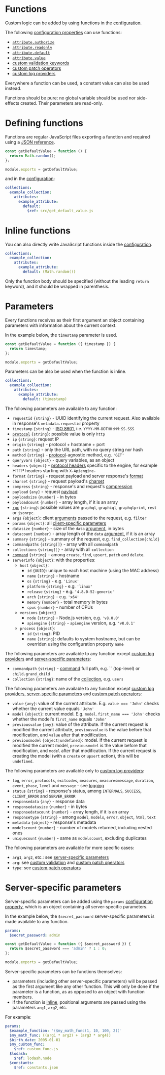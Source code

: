 # Functions

Custom logic can be added by using functions in the
[configuration](server/usage/configuration.md).

The following [configuration properties](server/usage/configuration.md#properties)
can use functions:
  - [`attribute.authorize`](server/configuration/authorization.md)
  - [`attribute.readonly`](server/configuration/authorization.md#readonly-attributes)
  - [`attribute.default`](server/usage/default.md)
  - [`attribute.value`](server/configuration/transformation.md)
  - [custom validation keywords](server/configuration/validation.md#custom-validation)
  - [custom patch operators](server/configuration/patch.md#custom-operators)
  - [custom log providers](server/configuration/logging.md#custom-log-provider)

Everywhere a function can be used, a constant value can also be used instead.

Functions should be pure: no global variable should be used nor side-effects
created. Their parameters are read-only.

# Defining functions

Functions are regular JavaScript files exporting a function and required using a
[JSON reference](json-references.md).

<!-- eslint-disable strict, filenames/match-exported -->
```js
const getDefaultValue = function () {
  return Math.random();
};

module.exports = getDefaultValue;
```

and in the [configuration](server/usage/configuration.md):

```yml
collections:
  example_collection:
    attributes:
      example_attribute:
        default:
          $ref: src/get_default_value.js
```

# Inline functions

You can also directly write JavaScript functions inside the
[configuration](server/usage/configuration.md).

```yml
collections:
  example_collection:
    attributes:
      example_attribute:
        default: (Math.random())
```

Only the function body should be specified (without the leading `return`
keyword), and it should be wrapped in parenthesis.

# Parameters

Every functions receives as their first argument an object containing
parameters with information about the current context.

In the example below, the `timestamp` parameter is used.

<!-- eslint-disable strict, filenames/match-exported -->
```js
const getDefaultValue = function ({ timestamp }) {
  return timestamp;
};

module.exports = getDefaultValue;
```

Parameters can be also be used when the function is inline.

```yml
collections:
  example_collection:
    attributes:
      example_attribute:
        default: (timestamp)
```

The following parameters are available to any function:
  - `requestid` `{string}` - UUID identifying the current request.
    Also available in response's `metadata.requestid` property
  - `timestamp` `{string}` - [ISO 8601](http://en.wikipedia.org/wiki/ISO_8601),
    i.e. `YYYY-MM-DDTHH:MM:SS.SSS`
  - [`protocol`](server/protocols/protocols.md) `{string}`: possible value is only `http`
  - `ip` `{string}`: request IP
  - `origin` `{string}` - protocol + hostname + port
  - `path` `{string}` - only the URL path, with no query string nor hash
  - `method` `{string}` - [protocol](server/protocols/protocols.md#request)-agnostic
    method, e.g. `'GET'`
  - `queryvars` `{object}` - query variables, as an object
  - `headers` `{object}` - [protocol headers](server/protocols/protocols.md#request)
    specific to the engine, for example HTTP headers starting with
    `X-Apiengine-`
  - `format` `{string}` - request payload and server response's
    [format](../client/arguments/formats.md)
  - `charset` `{string}` - request payload's
    [charset](../client/arguments/formats.md#charsets)
  - `compress` `{string}` - response's and request's
    [compression](client/arguments/compression.md)
  - `payload` `{any}` - request [payload](server/protocols/protocols.md#request)
  - `payloadsize` `{number}` - in bytes
  - `payloadcount` `{number}` - array length, if it is an array
  - [`rpc`](client/syntax/rpc.md) `{string}`: possible values are `graphql`,
    `graphiql`, `graphqlprint`, `rest` or `jsonrpc`.
  - `args` `{object}`: client [arguments](client/syntax/rpc.md#rpc) passed to the
    request, e.g. `filter`
  - `params` `{object}`: all
    [client-specific parameters](../client/arguments/params.md)
  - `datasize` `{number}` - size of the `data` [argument](client/syntax/rpc.md#rpc),
    in bytes
  - `datacount` `{number}` - array length of the `data`
    [argument](client/syntax/rpc.md#rpc), if it is an array
  - `summary` `{string}` - summary of the request, e.g. `find_collection{child}`
  - `commandpaths` `{string[]}` - array with all `commandpath`
  - `collections` `{string[]}` - array with all `collection`
  - [`command`](dev/terminology.md#command) `{string}` - among `create`, `find`,
    `upsert`, `patch` and `delete`.
  - `serverinfo` `{object}`: with the properties:
    - `host` `{object}`:
       - `id` `{UUID}`: unique to each host machine (using the MAC address)
       - `name` `{string}` - hostname
       - `os` `{string}` - e.g. `'Linux'`
       - `platform` `{string}` - e.g. `'linux'`
       - `release` `{string}` - e.g. `'4.8.0-52-generic'`
       - `arch` `{string}` - e.g. `'x64'`
       - `memory` `{number}` - total memory in bytes
       - `cpus` `{number}` - number of CPUs
    - `versions` `{object}`
       - `node` `{string}` - Node.js version, e.g. `'v8.0.0'`
       - `apiengine` `{string}` - `apiengine` version, e.g. `'v0.0.1'`
    - `process` `{object}`:
       - `id` `{string}`: PID
       - `name` `{string}`: defaults to system hostname, but can be overriden
         using the configuration property `name`

The following parameters are available to any function except
[custom log providers](server/configuration/logging.md#custom-log-provider) and
[server-specific parameters](#server-specific-parameters):
  - `commandpath` `{string}` - [command](dev/terminology.md#command) full path,
    e.g. `` (top-level) or `child.grand_child`
  - `collection` `{string}`: name of the [collection](server/configuration/collections.md),
    e.g. `users`

The following parameters are available to any function except
[custom log providers](server/configuration/logging.md#custom-log-provider),
[server-specific parameters](#server-specific-parameters) and
[custom patch operators](server/configuration/patch.md#custom-operators):
  - `value` `{any}`: value of the current attribute.
    E.g. `value === 'John'` checks whether the current value equals `'John'`
  - `model` `{object}`: current model.
    E.g. `model.first_name === 'John'` checks whether the model's `first_name`
    equals `'John'`
  - `previousvalue` `{any}`: value of the attribute.
    If the current request is modified the current attribute, `previousvalue`
    is the value before that modification, and `value` after that modification.
  - `previousmodel` `{object|undefined}`: model.
    If the current request is modified the current model, `previousmodel` is
    the value before that modification, and `model` after that modification.
    If the current request is creating the model (with a `create` or `upsert`
    action), this will be `undefined`.

The following parameters are available only to
[custom log providers](server/configuration/logging.md#custom-log-provider):
  - `log`, `error`, `protocols`, `exitcodes`, `measures`, `measuresmessage`,
    `duration`, `event`, `phase`, `level` and `message` - see
    [logging](server/configuration/logging.md#functions-parameters)
  - `status` `{string}` - response's status, among `INTERNALS`, `SUCCESS`,
    `CLIENT_ERROR` and `SERVER_ERROR`
  - `responsedata` `{any}` - response data
  - `responsedatasize` `{number}` - in bytes
  - `responsedatacount` `{number}` - array length, if it is an array
  - `responsetype` `{string}` - among `model`, `models`, `error`, `object`,
    `html`, `text`
  - `metadata` `{object}` - response's metadata
  - `modelscount` `{number}` - number of models returned, including nested ones
  - `uniquecount` `{number}` - same as `modelscount`, excluding duplicates

The following parameters are available for more specific cases:
  - `arg1`, `arg2`, etc.: see
    [server-specific parameters](#server-specific-parameters)
  - `arg`: see [custom validation](server/configuration/validation.md#custom-validation) and
    [custom patch operators](server/configuration/patch.md#custom-operators)
  - `type`: see [custom patch operators](server/configuration/patch.md#custom-operators)

# Server-specific parameters

Server-specific parameters can be added using the `params`
[configuration property](server/usage/configuration.md#properties), which is an object
containing all server-specific parameters.

In the example below, the `$secret_password` server-specific parameters is made
available to any function.

```yml
params:
  $secret_password: admin
```

<!-- eslint-disable strict, filenames/match-exported, camelcase -->
```js
const getDefaultValue = function ({ $secret_password }) {
  return $secret_password === 'admin' ? 1 : 0;
};

module.exports = getDefaultValue;
```

Server-specific parameters can be functions themselves:
  - parameters (including other server-specific parameters) will be
    passed as the first argument like any other function. This will only be
    done if the parameter is a function, as as opposed to an object with
    function members.
  - if the function is [inline](#inline-functions), positional arguments are
    passed using the parameters `arg1`, `arg2`, etc.

For example:

```yml
params:
  $example_function: '($my_math_func(1, 10, 100, 2))'
  $my_math_func: ((arg1 * arg2) + (arg3 * arg4))
  $birth_date: 2005-01-01
  $my_custom_func:
    $ref: custom_func.js
  $lodash:
    $ref: lodash.node
  $constants:
    $ref: constants.json
```
